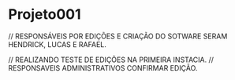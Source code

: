 # Projeto001
// RESPONSÁVEIS POR EDIÇÕES E CRIAÇÃO DO SOTWARE SERAM HENDRICK, LUCAS E RAFAEL.

// REALIZANDO TESTE DE EDIÇÕES NA PRIMEIRA INSTACIA.
// RESPONSAVEIS ADMINISTRATIVOS CONFIRMAR EDIÇÃO.
